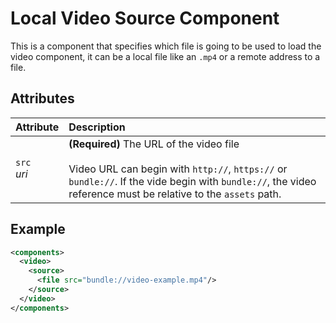 # Local Video Source Component

This is a component that specifies which file is going to be used to load the video component, it can be a local file like an `.mp4` or a remote address to a file.

## Attributes
| Attribute         | Description                                                                                                                                                                                                       |
| :---------------- | :---------------------------------------------------------------------------------------------------------------------------------------------------------------------------------------------------------------- |
| `src` <br/> _uri_ | **(Required)** The URL of the video file </br></br> Video URL can begin with `http://`, `https://` or `bundle://`. If the vide begin with `bundle://`, the video reference must be relative to the `assets` path. |

## Example
```xml
<components>
  <video>
    <source>
      <file src="bundle://video-example.mp4"/>
    </source>
  </video>
</components>
```